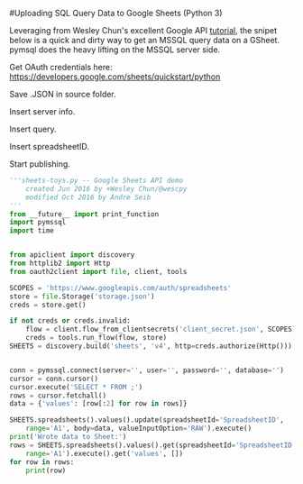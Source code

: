 #Uploading SQL Query Data to Google Sheets (Python 3)

Leveraging from Wesley Chun's excellent Google API [tutorial](http://wescpy.blogspot.ca/2016/06/using-new-google-sheets-api.html), the snipet below is a quick and dirty way to get an MSSQL query data on a GSheet.
pymsql does the heavy lifting on the MSSQL server side.

Get OAuth credentials here: https://developers.google.com/sheets/quickstart/python

Save .JSON in source folder.

Insert server info.

Insert query.

Insert spreadsheetID.

Start publishing.

```python
'''sheets-toys.py -- Google Sheets API demo
    created Jun 2016 by +Wesley Chun/@wescpy
    modified Oct 2016 by Andre Seib
'''
from __future__ import print_function
import pymssql
import time


from apiclient import discovery
from httplib2 import Http
from oauth2client import file, client, tools

SCOPES = 'https://www.googleapis.com/auth/spreadsheets'
store = file.Storage('storage.json')
creds = store.get()

if not creds or creds.invalid:
    flow = client.flow_from_clientsecrets('client_secret.json', SCOPES)
    creds = tools.run_flow(flow, store)
SHEETS = discovery.build('sheets', 'v4', http=creds.authorize(Http()))


conn = pymssql.connect(server='', user='', password='', database='')
cursor = conn.cursor()
cursor.execute('SELECT * FROM ;')
rows = cursor.fetchall()
data = {'values': [row[:2] for row in rows]}

SHEETS.spreadsheets().values().update(spreadsheetId='SpreadsheetID',
    range='A1', body=data, valueInputOption='RAW').execute()
print('Wrote data to Sheet:')
rows = SHEETS.spreadsheets().values().get(spreadsheetId='SpreadsheetID',
    range='A1').execute().get('values', [])
for row in rows:
    print(row)
```

